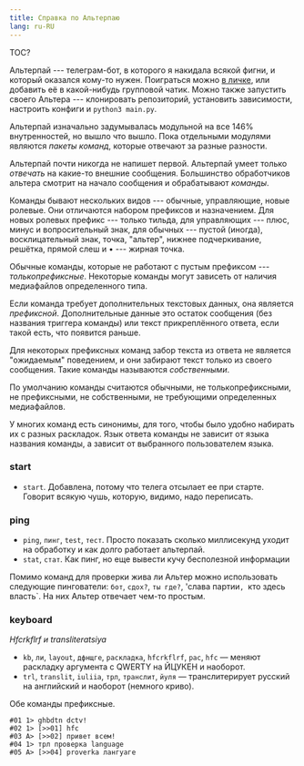 ```yaml
---
title: Справка по Альтерпаю
lang: ru-RU
---
```


TOC?

Альтерпай --- телеграм-бот, в которого я накидала всякой фигни, и который оказался кому-то нужен. Поиграться можно [в личке](https://alterpy_bot.t.me), или добавить её в какой-нибудь групповой чатик.
Можно также запустить своего Альтера --- клонировать репозиторий, установить зависимости, настроить конфиги и `python3 main.py`.

Альтерпай изначально задумывалась модульной на все 146% внутренностей, но вышло что вышло. Пока отдельными модулями являются _пакеты команд_, которые отвечают за разные разности.

Альтерпай почти никогда не напишет первой. Альтерпай умеет только _отвечать_ на какие-то внешние сообщения. Большинство обработчиков альтера смотрит на начало сообщения и обрабатывают _команды_.

Команды бывают нескольких видов --- обычные, управляющие, новые ролевые. Они отличаются набором префиксов и назначением. Для новых ролевых префикс --- только тильда, для управляющих --- плюс, минус и вопросительный знак, для обычных --- пустой (иногда), восклицательный знак, точка, "альтер", нижнее подчеркивание, решётка, прямой слеш и • --- жирная точка.

Обычные команды, которые не работают с пустым префиксом --- _толькопрефиксные_. Некоторые команды могут зависеть от наличия медиафайлов определенного типа.

Если команда требует дополнительных текстовых данных, она является _префиксной_. Дополнительные данные это остаток сообщения (без названия триггера команды) или текст прикреплённого ответа, если такой есть, что появится раньше.

Для некоторых префиксных команд забор текста из ответа не является "ожидаемым" поведением, и они забирают текст только из своего сообщения. Такие команды называются _собственными_.

По умолчанию команды считаются обычными, не толькопрефиксными, не префиксными, не собственными, не требующими определенных медиафайлов.

У многих команд есть синонимы, для того, чтобы было удобно набирать их с разных раскладок. Язык ответа команды не зависит от языка названия команды, а зависит от выбранного пользователем языка.

### start

- `start`. Добавлена, потому что телега отсылает ее при старте. Говорит всякую чушь, которую, видимо, надо переписать.


### ping

- `ping`, `пинг`, `test`, `тест`. Просто показать сколько миллисекунд уходит на обработку и как долго работает альтерпай.
- `stat`, `стат`. Как пинг, но еще вывести кучу бесполезной информации

Помимо команд для проверки жива ли Альтер можно использовать следующие пингователи: `бот`, `сдох?`, `ты где?`, 'слава партии`, `кто здесь власть`. На них Альтер отвечает чем-то простым.


### keyboard

_Hfcrkflrf и transliteratsiya_

- `kb`, `ли`, `layout`, `дфнщге`, `раскладка`, `hfcrkflrf`, `рас`, `hfc` — меняют раскладку аргумента с QWERTY на ЙЦУКЕН и наоборот.
- `trl`, `translit`, `iuliia`, `трл`, `транслит`, `йуля` — транслитерирует русский на английский и наоборот (немного криво).

Обе команды префиксные.

```
#01 1> ghbdtn dctv!
#02 1> [>>01] hfc
#03 A> [>>02] привет всем!
#04 1> трл проверка language
#05 A> [>>04] proverka лангуаге
```


